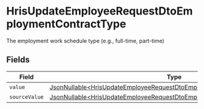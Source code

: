 # HrisUpdateEmployeeRequestDtoEmploymentContractType

The employment work schedule type (e.g., full-time, part-time)


## Fields

| Field                                                                                                                                                                    | Type                                                                                                                                                                     | Required                                                                                                                                                                 | Description                                                                                                                                                              |
| ------------------------------------------------------------------------------------------------------------------------------------------------------------------------ | ------------------------------------------------------------------------------------------------------------------------------------------------------------------------ | ------------------------------------------------------------------------------------------------------------------------------------------------------------------------ | ------------------------------------------------------------------------------------------------------------------------------------------------------------------------ |
| `value`                                                                                                                                                                  | [JsonNullable\<HrisUpdateEmployeeRequestDtoEmploymentContractTypeValue>](../../models/components/HrisUpdateEmployeeRequestDtoEmploymentContractTypeValue.md)             | :heavy_minus_sign:                                                                                                                                                       | N/A                                                                                                                                                                      |
| `sourceValue`                                                                                                                                                            | [JsonNullable\<HrisUpdateEmployeeRequestDtoEmploymentContractTypeSourceValue>](../../models/components/HrisUpdateEmployeeRequestDtoEmploymentContractTypeSourceValue.md) | :heavy_minus_sign:                                                                                                                                                       | N/A                                                                                                                                                                      |